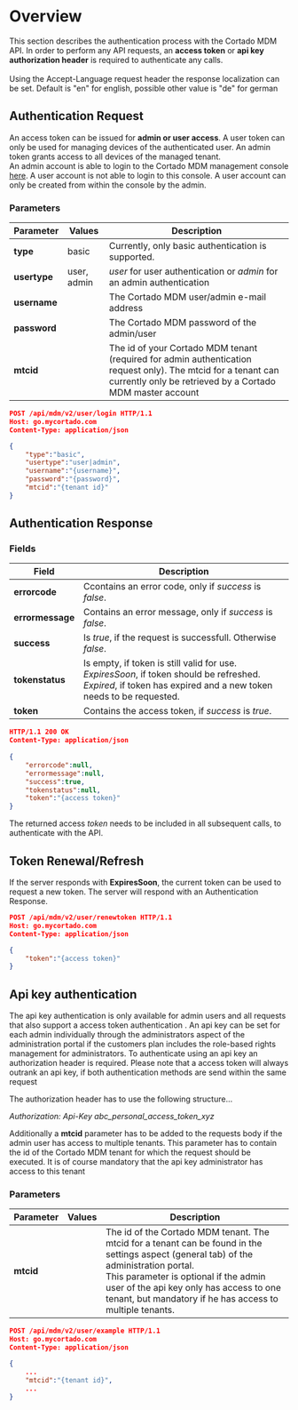 # Overview
This section describes the authentication process with the Cortado MDM API. In order to perform any API requests, an **access token** or **api key authorization header** is required to authenticate any calls.<br><br>
Using the Accept-Language request header the response localization can be set. Default is "en" for english, possible other value is "de" for german

## Authentication Request
An access token can be issued for **admin or user access**. A user token can only be used for managing devices of the authenticated user. An admin token grants access to all devices of the managed tenant.<br>
An admin account is able to login to the Cortado MDM management console [here](https://go.mycortado.com/fw). A user account is not able to login to this console. A user account can only be created from within the console by the admin.

### Parameters

| Parameter | Values | Description |
| ------------ | ------------- | ------------ |
| **type** | basic | Currently, only basic authentication is supported. |
| **usertype** | user, admin | *user* for user authentication or *admin* for an admin authentication |
| **username** |  | The Cortado MDM user/admin e-mail address |
| **password** |  | The Cortado MDM password of the admin/user |
| **mtcid** |  | The id of your Cortado MDM tenant (required for admin authentication request only). The mtcid for a tenant can currently only be retrieved by a Cortado MDM master account |

```json
POST /api/mdm/v2/user/login HTTP/1.1
Host: go.mycortado.com
Content-Type: application/json

{
    "type":"basic",
    "usertype":"user|admin",
    "username":"{username}",
    "password":"{password}",
    "mtcid":"{tenant id}"
}
```

## Authentication Response

### Fields

| Field | Description |
| ------------ | ------------ |
| **errorcode** | Ccontains an error code, only if *success* is *false*. |
| **errormessage**  | Contains an error message, only if *success* is *false*. |
| **success**  | Is *true*, if the request is successfull. Otherwise *false*. |
| **tokenstatus**  | Is empty, if token is still valid for use. *ExpiresSoon*, if token should be refreshed. *Expired*, if token has expired and a new token needs to be requested. |
| **token** | Contains the access token, if *success* is *true*. |

```json
HTTP/1.1 200 OK
Content-Type: application/json
 
{
    "errorcode":null,
    "errormessage":null,
    "success":true,
    "tokenstatus":null,
    "token":"{access token}"
}
```

The returned access *token* needs to be included in all subsequent calls, to authenticate with the API.


## Token Renewal/Refresh

If the server responds with **ExpiresSoon**, the current token can be used to request a new token. The server will respond with an Authentication Response.

```json
POST /api/mdm/v2/user/renewtoken HTTP/1.1
Host: go.mycortado.com
Content-Type: application/json

{
    "token":"{access token}"
}
```

## Api key authentication
The api key authentication is only available for admin users and all requests that also support a access token authentication . An api key can be set for each admin individually through the administrators aspect of the administration portal if the customers plan includes the role-based rights management for administrators.
To authenticate using an api key an authorization header is required. Please note that a access token will always outrank an api key, if both authentication methods are send within the same request

The authorization header has to use the following structure...

*Authorization: Api-Key abc_personal_access_token_xyz*

Additionally a **mtcid** parameter has to be added to the requests body if the admin user has access to multiple tenants. This parameter has to contain the id of the Cortado MDM tenant for which the request should be executed. It is of course mandatory that the api key administrator has access to this tenant

### Parameters

| Parameter | Values | Description |
| ------------ | ------------- | ------------ |
| **mtcid** |  | The id of the Cortado MDM tenant. The mtcid for a tenant can be found in the settings aspect (general tab) of the administration portal.<br> This parameter is optional if the admin user of the api key only has access to one tenant, but mandatory if he has access to multiple tenants. |

```json
POST /api/mdm/v2/user/example HTTP/1.1
Host: go.mycortado.com
Content-Type: application/json

{
	...
    "mtcid":"{tenant id}",
	...
}
```
